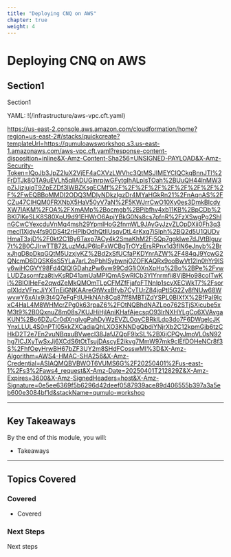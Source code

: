```yaml
---
title: "Deploying CNQ on AWS" 
chapter: true
weight: 4
---
```



# **Deploying CNQ on AWS**


## **Section1**  
Section1

YAML:
!(/infrastructure/aws-vpc.cft.yaml)


https://us-east-2.console.aws.amazon.com/cloudformation/home?region=us-east-2#/stacks/quickcreate?templateUrl=https://qumuloawsworkshop.s3.us-east-1.amazonaws.com/aws-vpc.cft.yaml?response-content-disposition=inline&X-Amz-Content-Sha256=UNSIGNED-PAYLOAD&X-Amz-Security-Token=IQoJb3JpZ2luX2VjEF4aCXVzLWVhc3QtMSJIMEYCIQCkqBnnJTl%2FrDTJk8OTA9uEVLh5qllADUGlnrpjwGFytgIhALpIsTOah%2BUuQH44lnMW3pZiJjzjujqT9ZpEZDf3IWBZKsgECMf%2F%2F%2F%2F%2F%2F%2F%2F%2F%2FwEQBBoMMDI2ODQ3MDIyNDkzIgzDr4MYaHGkRn21%2FnAqnAS%2FCZu47ClHQM0FRXNbX5HaV50yV7aN%2F5KWJrrCwO10Xy0es3DmkBIcdyXW7lAKM%2FOA%2FXmAMp%2Bocmgb%2BPibfhv4xb11KB%2BpCDb%2BKl7lKeSLK8S80XpU9d91EHWrO6ApjYBkG0Ns8cs7pfnR%2FzXSwgPg2ShlnGCwCYexcduVnMq4msh29YpmlHoG2fnmWL9JAyGyJzvZLOpDXii0Fh3q3mecl1Xjdy4fs90DS4t2rHPIbOdhQtIlUsqvDtL4rKxg7iSlph%2BQ2d5U1QUDvHmaT3xjD%2F0kt2C1By6Taxp7ACy4k2SmaKhM2Fj5Qp7ggkIwe7dJVtBlguv7t%2B0CJIrwTTB72LuzMdJP6IpFxWCBgTrOYzErsRPnx1d3fIN6eJnyb%2BrxJhgD8pDkqGQtM5UzxjyKZ%2Bd2xSfUCfaPKDYnrAZW%2F484qJ9YcwG2QNcmD6DQSK6sS5YLa7arL2pPbhlSybwnjOZOFKAQRx9ooBwVt12ln0hYr9ISy6wiHCGVY98Fd4QlQlGDahzPw6vw99CdG1iOXnXpHq%2Bo%2BPe%2FvwLUDZasomfza8tivKsRD41amUaMPIQmASwRlCb3YlYnrmfii8VjBHo98coITwKi%2BlOIHeFe2qwdZeMkQMOmTLpCFMZfFjafoFTNnlp1scvXECWkT7%2FsorqIXldzVFncJiYXTnEiGNKAAreGtWxxBfyb7CyTUrZ84jqPtI5G2Zy8fNUw68WwvwY6xAIx9j3t4Q7eFqFtIUHkNAh8Cq87ff8MBTiZdYSPL0BIXfX%2BfPaI9IcxC4HaL4M8WHMcrZPg0k63rpaZ6%2FOtNQBhdNAZLpo762STjSXicube5xM3t9%2B0QxnuZ8m08s7KUJHiHjlAniKHafAjecsqO93IrNXHYLgCo6XVAvgaKUN%2Bo6DZuCr0dXngIvgPahDyWzEVZLOqyCBRklLdp3do7F6DWgelcJKYnxLLUL4S0nPTI05kkZXCadiaQhLXO3KNNDgQbdiYNjrXb2C12kpmGjb6tzCHkD2T2e7En2vuNBqxuBVwecI38JafJZQpF9lxSL%2BXijCPQyJmoVL0sN92hg7ICJXyTwSxJj6XCdS6tOtTsujDAscyE2ikvg7MmW97mk9clEfDOHeNCr8f3S%2FhfOeyHrwBH67bZF3UY2m8SHdFCosswMI%3D&X-Amz-Algorithm=AWS4-HMAC-SHA256&X-Amz-Credential=ASIAQMQBVBWOT6VUMS6G%2F20250401%2Fus-east-1%2Fs3%2Faws4_request&X-Amz-Date=20250401T212829Z&X-Amz-Expires=3600&X-Amz-SignedHeaders=host&X-Amz-Signature=0e5ee6369f5b6296d42deef0587939ace89d406555b397a3a5eb600e3084bf1d&stackName=qumulo-workshop



---

## **Key Takeaways**  
By the end of this module, you will:  

- Takeaways
---

## **Topics Covered**  
### **Covered**  
- Covered

### **Next Steps**  
Next steps


